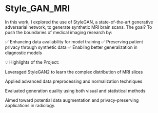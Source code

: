 # Style_GAN_MRI

In this work, I explored the use of StyleGAN, a state-of-the-art generative adversarial network, to generate synthetic MRI brain scans. The goal? To push the boundaries of medical imaging research by:

✅ Enhancing data availability for model training
✅ Preserving patient privacy through synthetic data
✅ Enabling better generalization in diagnostic models

💡 Highlights of the Project:

Leveraged StyleGAN2 to learn the complex distribution of MRI slices

Applied advanced data preprocessing and normalization techniques

Evaluated generation quality using both visual and statistical methods

Aimed toward potential data augmentation and privacy-preserving applications in radiology.

